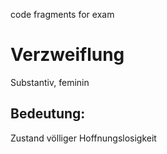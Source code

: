 code fragments for exam

# Verzweiflung
Substantiv, feminin
## Bedeutung:   
Zustand völliger Hoffnungslosigkeit


